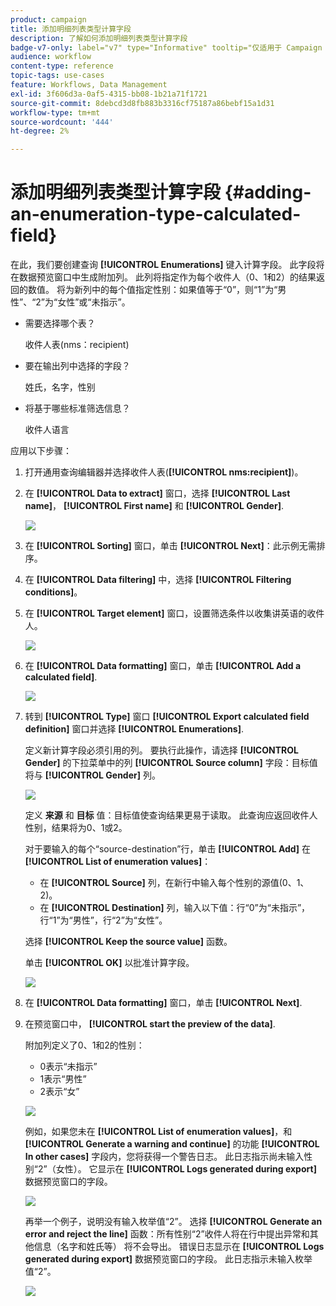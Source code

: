 ```yaml
---
product: campaign
title: 添加明细列表类型计算字段
description: 了解如何添加明细列表类型计算字段
badge-v7-only: label="v7" type="Informative" tooltip="仅适用于 Campaign Classic v7"
audience: workflow
content-type: reference
topic-tags: use-cases
feature: Workflows, Data Management
exl-id: 3f606d3a-0af5-4315-bb08-1b21a71f1721
source-git-commit: 8debcd3d8fb883b3316cf75187a86bebf15a1d31
workflow-type: tm+mt
source-wordcount: '444'
ht-degree: 2%

---
```


# 添加明细列表类型计算字段 {#adding-an-enumeration-type-calculated-field}



在此，我们要创建查询 **[!UICONTROL Enumerations]** 键入计算字段。 此字段将在数据预览窗口中生成附加列。 此列将指定作为每个收件人（0、1和2）的结果返回的数值。 将为新列中的每个值指定性别：如果值等于“0”，则“1”为“男性”、“2”为“女性”或“未指示”。

* 需要选择哪个表？

  收件人表(nms：recipient)

* 要在输出列中选择的字段？

  姓氏，名字，性别

* 将基于哪些标准筛选信息？

  收件人语言

应用以下步骤：

1. 打开通用查询编辑器并选择收件人表(**[!UICONTROL nms:recipient]**)。
1. 在 **[!UICONTROL Data to extract]** 窗口，选择 **[!UICONTROL Last name]**， **[!UICONTROL First name]** 和 **[!UICONTROL Gender]**.

   ![](assets/query_editor_nveau_73.png)

1. 在 **[!UICONTROL Sorting]** 窗口，单击 **[!UICONTROL Next]**：此示例无需排序。
1. 在 **[!UICONTROL Data filtering]** 中，选择 **[!UICONTROL Filtering conditions]**。
1. 在 **[!UICONTROL Target element]** 窗口，设置筛选条件以收集讲英语的收件人。

   ![](assets/query_editor_nveau_74.png)

1. 在 **[!UICONTROL Data formatting]** 窗口，单击 **[!UICONTROL Add a calculated field]**.

   ![](assets/query_editor_nveau_75.png)

1. 转到 **[!UICONTROL Type]** 窗口 **[!UICONTROL Export calculated field definition]** 窗口并选择 **[!UICONTROL Enumerations]**.

   定义新计算字段必须引用的列。 要执行此操作，请选择 **[!UICONTROL Gender]** 的下拉菜单中的列 **[!UICONTROL Source column]** 字段：目标值将与 **[!UICONTROL Gender]** 列。

   ![](assets/query_editor_nveau_76.png)

   定义 **来源** 和 **目标** 值：目标值使查询结果更易于读取。 此查询应返回收件人性别，结果将为0、1或2。

   对于要输入的每个“source-destination”行，单击 **[!UICONTROL Add]** 在 **[!UICONTROL List of enumeration values]**：

   * 在 **[!UICONTROL Source]** 列，在新行中输入每个性别的源值(0、1、2)。
   * 在 **[!UICONTROL Destination]** 列，输入以下值：行“0”为“未指示”，行“1”为“男性”，行“2”为“女性”。

   选择 **[!UICONTROL Keep the source value]** 函数。

   单击 **[!UICONTROL OK]** 以批准计算字段。

   ![](assets/query_editor_nveau_77.png)

1. 在 **[!UICONTROL Data formatting]** 窗口，单击 **[!UICONTROL Next]**.
1. 在预览窗口中， **[!UICONTROL start the preview of the data]**.

   附加列定义了0、1和2的性别：

   * 0表示“未指示”
   * 1表示“男性”
   * 2表示“女”

   ![](assets/query_editor_nveau_78.png)

   例如，如果您未在 **[!UICONTROL List of enumeration values]**，和 **[!UICONTROL Generate a warning and continue]** 的功能 **[!UICONTROL In other cases]** 字段内，您将获得一个警告日志。 此日志指示尚未输入性别“2”（女性）。 它显示在 **[!UICONTROL Logs generated during export]** 数据预览窗口的字段。

   ![](assets/query_editor_nveau_79.png)

   再举一个例子，说明没有输入枚举值“2”。 选择 **[!UICONTROL Generate an error and reject the line]** 函数：所有性别“2”收件人将在行中提出异常和其他信息（名字和姓氏等） 将不会导出。 错误日志显示在 **[!UICONTROL Logs generated during export]** 数据预览窗口的字段。 此日志指示未输入枚举值“2”。

   ![](assets/query_editor_nveau_80.png)
